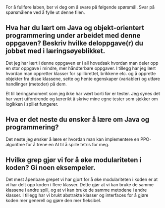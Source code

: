 For å fullføre laben, ber vi deg om å svare på følgende spørsmål. Svar på spørsmålene ved å fylle ut denne filen.

## Hva har du lært om Java og objekt-orientert programmering under arbeidet med denne oppgaven? Beskriv hvilke deloppgave(r) du jobbet med i læringsøyeblikket.

Det jeg har lært i denne oppgaven er i all hovedsak hvordan man deler opp en stor oppgave i mindre, mer håndterbare oppgaver. I tillegg har jeg lært hvordan man oppretter klasser for spillbrettet, brikkene etc. og å opprette objekter fra disse klassene, sette og hente egenskaper (variabler) og utføre handlinger (metoder) på dem.

Et til læringsmoment som jeg ikke har vært borti før er tester. Jeg synes det har vært utfordrende og lærerikt å skrive mine egne tester som sjekker om logikken i spillet fungerer.

## Hva er det neste du ønsker å lære om Java og programmering?

Det neste jeg ønsker å lære er hvordan man kan implementere en PPO-algoritme for å trene en AI til å spille tetris for meg. 

## Hvilke grep gjør vi for å øke modulariteten i koden? Gi noen eksempeler.

Det mest åpenbare grepet vi har gjort for å øke modulariteten i koden er at vi har delt opp koden i flere klasser. Dette gjør at vi kan bruke de samme klassene i andre spill, og at vi kan bruke de samme metodene i andre klasser. I tillegg har vi brukt abstrakte klasser og interfaces for å gjøre koden mer generell og gjøre den mer fleksibel.